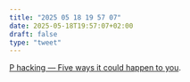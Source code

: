 ```yaml
---
title: "2025 05 18 19 57 07"
date: 2025-05-18T19:57:07+02:00
draft: false
type: "tweet"
---
```

[P hacking — Five ways it could happen to you](https://www.nature.com/articles/d41586-025-01246-1).
